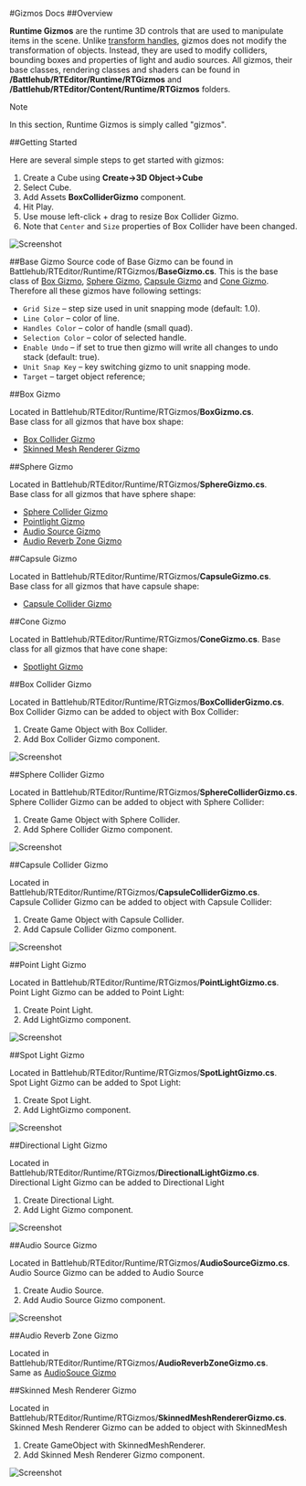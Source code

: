 #Gizmos Docs
##Overview

__Runtime Gizmos__ are the runtime 3D controls that are used to manipulate items in the scene. Unlike [transform handles](transform-handles.md),
gizmos does not modify the transformation of objects. Instead, they are used to modify colliders, bounding boxes and properties of light and audio sources. All gizmos, their base classes,
rendering classes and shaders can be found in __/Battlehub/RTEditor/Runtime/RTGizmos__ and __/Battlehub/RTEditor/Content/Runtime/RTGizmos__  folders.

> [!NOTE]
> In this section, Runtime Gizmos is simply called "gizmos".

##Getting Started

 Here are several simple steps to get started with gizmos:
 
 1. Create a Cube using __Create->3D Object->Cube__
 2. Select Cube.
 3. Add Assets __BoxColliderGizmo__ component.
 4. Hit Play.
 5. Use mouse left-click + drag to resize Box Collider Gizmo.
 6. Note that `Center` and `Size` properties of Box Collider have been changed.
 
 ![Screenshot](~/resources/img/gizmos/getting-started/getting-started.png)
 
##Base Gizmo
Source code of Base Gizmo can be found in Battlehub/RTEditor/Runtime/RTGizmos/__BaseGizmo.cs__. This is the base class of [Box Gizmo](#box-gizmo), [Sphere Gizmo](#sphere-gizmo), [Capsule Gizmo](#capsule-gizmo) and
[Cone Gizmo](#cone-gizmo). Therefore all these gizmos have following settings:

 * `Grid Size` – step size used in unit snapping mode (default: 1.0).
 * `Line Color` – color of line.
 * `Handles Color` – color of handle (small quad).
 * `Selection Color` – color of selected handle.
 * `Enable Undo` – if set to true then gizmo will write all changes to undo stack (default: true).
 * `Unit Snap Key` – key switching gizmo to unit snapping mode.
 * `Target` – target object reference;

##Box Gizmo

Located in Battlehub/RTEditor/Runtime/RTGizmos/__BoxGizmo.cs__.  
Base class for all gizmos that have box shape:

 * [Box Collider Gizmo](#box-collider-gizmo)
 * [Skinned Mesh Renderer Gizmo](#skinned-mesh-renderer-gizmo)

##Sphere Gizmo

Located in Battlehub/RTEditor/Runtime/RTGizmos/__SphereGizmo.cs__.  
Base class for all gizmos that have sphere shape:

 * [Sphere Collider Gizmo](#sphere-collider-gizmo)
 * [Pointlight Gizmo](#point-light-gizmo)
 * [Audio Source Gizmo](#audio-source-gizmo)
 * [Audio Reverb Zone Gizmo](#audio-reverb-zone-gizmo)

##Capsule Gizmo

Located in Battlehub/RTEditor/Runtime/RTGizmos/__CapsuleGizmo.cs__.    
Base class for all gizmos that have capsule shape:

 * [Capsule Collider Gizmo](#capsule-collider-gizmo)

##Cone Gizmo

Located in Battlehub/RTEditor/Runtime/RTGizmos/__ConeGizmo.cs__.
Base class for all gizmos that have cone shape:

 * [Spotlight Gizmo](#spot-light-gizmo)

##Box Collider Gizmo

Located in Battlehub/RTEditor/Runtime/RTGizmos/__BoxColliderGizmo.cs__.  
Box Collider Gizmo can be added to object with Box Collider:

 1. Create Game Object with Box Collider.
 2. Add Box Collider Gizmo component.
 
 ![Screenshot](~/resources/img/gizmos/box-collider-gizmo.png)
 
##Sphere Collider Gizmo

Located in Battlehub/RTEditor/Runtime/RTGizmos/__SphereColliderGizmo.cs__.  
Sphere Collider Gizmo can be added to object with Sphere Collider:

 1. Create Game Object with Sphere Collider.
 2. Add Sphere Collider Gizmo component.
 
 ![Screenshot](~/resources/img/gizmos/sphere-collider-gizmo.png)
 
##Capsule Collider Gizmo

Located in Battlehub/RTEditor/Runtime/RTGizmos/__CapsuleColliderGizmo.cs__.  
Capsule Collider Gizmo can be added to object with Capsule Collider:

 1. Create Game Object with Capsule Collider.
 2. Add Capsule Collider Gizmo component.
 
 ![Screenshot](~/resources/img/gizmos/capsule-collider-gizmo.png)
 
##Point Light Gizmo

Located in Battlehub/RTEditor/Runtime/RTGizmos/__PointLightGizmo.cs__.  
Point Light Gizmo can be added to Point Light:

 1. Create Point Light.
 2. Add LightGizmo component.

 ![Screenshot](~/resources/img/gizmos/point-light-gizmo.png)

##Spot Light Gizmo

Located in Battlehub/RTEditor/Runtime/RTGizmos/__SpotLightGizmo.cs__.  
Spot Light Gizmo can be added to Spot Light:

  1. Create Spot Light.
  2. Add LightGizmo component.
  
  ![Screenshot](~/resources/img/gizmos/spot-light-gizmo.png)

##Directional Light Gizmo

Located in Battlehub/RTEditor/Runtime/RTGizmos/__DirectionalLightGizmo.cs__. 
Directional Light Gizmo can be added to Directional Light

  1. Create Directional Light.
  2. Add Light Gizmo component.
  
  ![Screenshot](~/resources/img/gizmos/directional-light-gizmo.png)

##Audio Source Gizmo

Located in Battlehub/RTEditor/Runtime/RTGizmos/__AudioSourceGizmo.cs__.  
Audio Source Gizmo can be added to Audio Source

  1. Create Audio Source.
  2. Add Audio Source Gizmo component.
  
  ![Screenshot](~/resources/img/gizmos/audio-source-gizmo.png)

##Audio Reverb Zone Gizmo

Located in Battlehub/RTEditor/Runtime/RTGizmos/__AudioReverbZoneGizmo.cs__.  
Same as [AudioSouce Gizmo](#audio-source-gizmo)

##Skinned Mesh Renderer Gizmo

Located in Battlehub/RTEditor/Runtime/RTGizmos/__SkinnedMeshRendererGizmo.cs__.  
Skinned Mesh Renderer Gizmo can be added to object with SkinnedMesh

  1. Create GameObject with SkinnedMeshRenderer.
  2. Add Skinned Mesh Renderer Gizmo component.
  
  ![Screenshot](~/resources/img/gizmos/skinned-mesh-renderer-gizmo.png)
